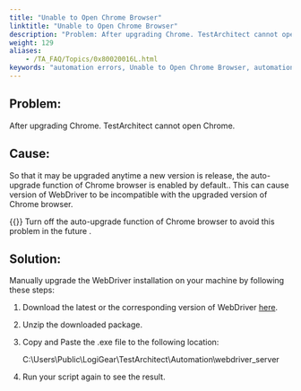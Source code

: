 ```yaml
--- 
title: "Unable to Open Chrome Browser"
linktitle: "Unable to Open Chrome Browser"
description: "Problem: After upgrading Chrome. TestArchitect cannot open Chrome. Cause: So that it may be upgraded anytime a new version is release, the auto-upgrade function of Chrome browser is enabled by ..."
weight: 129
aliases: 
    - /TA_FAQ/Topics/0x80020016L.html
keywords: "automation errors, Unable to Open Chrome Browser, automation errors, Cannot open Chrome Browser"
---
```


## Problem:  

After upgrading Chrome. TestArchitect cannot open Chrome.

## Cause:

So that it may be upgraded anytime a new version is release, the auto-upgrade function of Chrome browser is enabled by default.. This can cause version of WebDriver to be incompatible with the upgraded version of Chrome browser.

{{<note>}} Turn off the auto-upgrade function of Chrome browser to avoid this problem in the future .

## Solution:  

Manually upgrade the WebDriver installation on your machine by following these steps:

1.  Download the latest or the corresponding version of WebDriver [here](https://chromedriver.chromium.org/downloads).
2.  Unzip the downloaded package.
3.  Copy and Paste the .exe file to the following location:

    C:\\Users\\Public\\LogiGear\\TestArchitect\\Automation\\webdriver\_server

4.  Run your script again to see the result.


